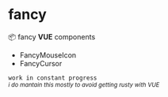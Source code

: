 # fancy
📦 fancy **VUE** components

- FancyMouseIcon
- FancyCursor

`work in constant progress` 
</br> <sub>_i do mantain this mostly to avoid getting rusty with VUE_</sub>
